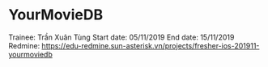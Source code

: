# YourMovieDB
Trainee: Trần Xuân Tùng
Start date: 05/11/2019
End date: 15/11/2019
Redmine: https://edu-redmine.sun-asterisk.vn/projects/fresher-ios-201911-yourmoviedb

